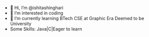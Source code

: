 - 👋 Hi, I’m @ishitashinghari
- 👀 I’m interested in coding
- 🌱 I’m currently learning BTech CSE at Graphic Era Deemed to be University
- Some Skills: Java|C|Eager to learn 

